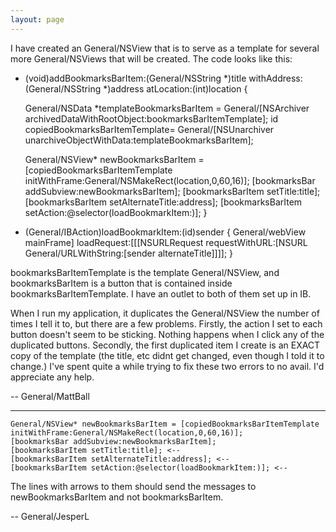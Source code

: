```yaml
---
layout: page
---
```


I have created an General/NSView that is to serve as a template for several more General/NSViews that will be created. The code looks like this:
 
 
    
- (void)addBookmarksBarItem:(General/NSString *)title withAddress:(General/NSString *)address atLocation:(int)location
{
	
	General/NSData *templateBookmarksBarItem = General/[NSArchiver archivedDataWithRootObject:bookmarksBarItemTemplate];
	id copiedBookmarksBarItemTemplate= General/[NSUnarchiver unarchiveObjectWithData:templateBookmarksBarItem];

	General/NSView* newBookmarksBarItem = [copiedBookmarksBarItemTemplate initWithFrame:General/NSMakeRect(location,0,60,16)];
	[bookmarksBar addSubview:newBookmarksBarItem];
	[bookmarksBarItem setTitle:title];
	[bookmarksBarItem setAlternateTitle:address];
	[bookmarksBarItem setAction:@selector(loadBookmarkItem:)];
}

- (General/IBAction)loadBookmarkItem:(id)sender
{
	General/webView mainFrame] loadRequest:[[[NSURLRequest requestWithURL:[NSURL General/URLWithString:[sender alternateTitle]]]];
}

 
bookmarksBarItemTemplate is the template General/NSView, and bookmarksBarItem is a button that is contained inside bookmarksBarItemTemplate. I have an outlet to both of them set up in IB. 
 
When I run my application, it duplicates the General/NSView the number of times I tell it to, but there are a few problems. Firstly, the action I set to each button doesn't seem to be sticking. Nothing happens when I click any of the duplicated buttons. Secondly, the first duplicated item I create is an EXACT copy of the template (the title, etc didnt get changed, even though I told it to change.) I've spent quite a while trying to fix these two errors to no avail. I'd appreciate any help.

-- General/MattBall

----

    
	General/NSView* newBookmarksBarItem = [copiedBookmarksBarItemTemplate initWithFrame:General/NSMakeRect(location,0,60,16)];
	[bookmarksBar addSubview:newBookmarksBarItem];
	[bookmarksBarItem setTitle:title]; <--
	[bookmarksBarItem setAlternateTitle:address]; <--
	[bookmarksBarItem setAction:@selector(loadBookmarkItem:)]; <--


The lines with arrows to them should send the messages to newBookmarksBarItem and not bookmarksBarItem.

-- General/JesperL